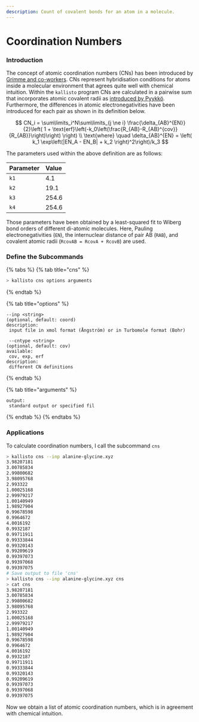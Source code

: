```yaml
---
description: Count of covalent bonds for an atom in a molecule.
---
```


# Coordination Numbers

### Introduction

The concept of atomic coordination numbers \(CNs\) has been introduced by [Grimme and co-workers](https://doi.org/10.1063/1.3382344). CNs represent hybridisation conditions for atoms inside a molecular environment that agrees quite well with chemical intuition. Within the `kallisto` program CNs are calculated in a pairwise sum that incorporates atomic covalent radii as [introduced by Pyykkö](https://doi.org/10.1002/chem.200800987). Furthermore, the differences in atomic electronegativities have been introduced for each pair as shown in its definition below.

$$
CN_i = \sum\limits_i^N\sum\limits_{j \ne i} \frac{\delta_{AB}^{EN}}{2}\left( 1 + \text{erf}\left(-k_0\left(\frac{R_{AB}-R_{AB}^{cov}}{R_{AB}}\right)\right) \right)
\\
\text{where} \quad \delta_{AB}^{EN} = \left( k_1 \exp\left(|EN_A - EN_B| + k_2 \right)^2\right)/k_3
$$



The parameters used within the above definition are as follows:

| Parameter | Value |
| :--- | :--- |
| `k1` | 4.1 |
| `k2` | 19.1 |
| `k3` | 254.6 |
| `k4` | 254.6 |

Those parameters have been obtained by a least-squared fit to Wiberg bond orders of different di-atomic molecules. Here, Pauling electronegativities \(`EN`\), the internuclear distance of pair AB \(`RAB`\), and covalent atomic radii \(`RcovAB = RcovA + RcovB`\) are used. 

### Define the Subcommands

{% tabs %}
{% tab title="cns" %}
```bash
> kallisto cns options arguments
```
{% endtab %}

{% tab title="options" %}
```markup
--inp <string> 
(optional, default: coord)
description: 
 input file in xmol format (Ångström) or in Turbomole format (Bohr)
 
 --cntype <string>
(optional, default: cov)
available:
 cov, exp, erf
description:
 different CN definitions
```
{% endtab %}

{% tab title="arguments" %}
```
output: 
 standard output or specified fil
```
{% endtab %}
{% endtabs %}

### Applications

To calculate coordination numbers, I call the subcommand `cns` 

```bash
> kallisto cns --inp alanine-glycine.xyz
3.98207181
3.00785834 
2.99800682 
3.98095768 
2.993322   
1.00025168
2.99979217 
1.00140949 
1.98927904 
0.99678598 
0.9964672  
4.0016192
0.9932187  
0.99711911 
0.99333844 
0.99320143 
0.99209619 
0.99397073
0.99397068 
0.99397075
# Save output to file 'cns'
> kallisto cns --inp alanine-glycine.xyz cns
> cat cns
3.98207181
3.00785834 
2.99800682 
3.98095768 
2.993322   
1.00025168
2.99979217 
1.00140949 
1.98927904 
0.99678598 
0.9964672  
4.0016192
0.9932187  
0.99711911 
0.99333844 
0.99320143 
0.99209619 
0.99397073
0.99397068 
0.99397075
```

Now we obtain a list of atomic coordination numbers, which is in agreement with chemical intuition. 

